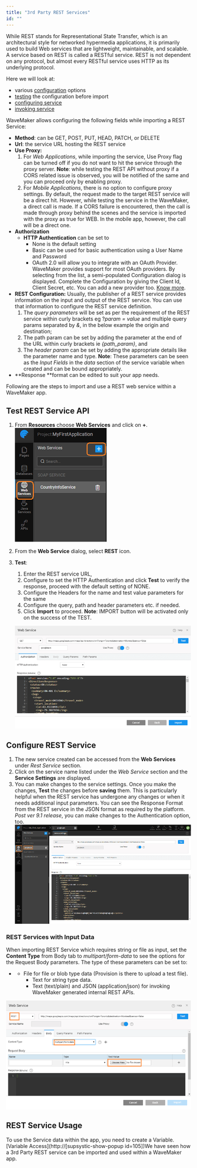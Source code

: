 ```yaml
---
title: "3rd Party REST Services"
id: ""
---
```


While REST stands for Representational State Transfer, which is an architectural style for networked hypermedia applications, it is primarily used to build Web services that are lightweight, maintainable, and scalable. A service based on REST is called a RESTful service. REST is not dependent on any protocol, but almost every RESTful service uses HTTP as its underlying protocol.

Here we will look at:

- various [configuration](#configure-API) options
- [testing](#test-API) the configuration before import
- [configuring service](#configure-REST-service)
- [invoking service](#REST-service-usage)

WaveMaker allows configuring the following fields while importing a REST Service:

- **Method**: can be GET, POST, PUT, HEAD, PATCH, or DELETE
- **Url**: the service URL hosting the REST service
- **Use Proxy:**
    1. For _Web Applications_, while importing the service, Use Proxy flag can be turned off if you do not want to hit the service through the proxy server. **Note**: while testing the REST API without proxy if a CORS related issue is observed, you will be notified of the same and you can proceed only by enabling proxy.
    2. For _Mobile Applications_, there is no option to configure proxy settings. By default, the request made to the target REST service will be a direct hit. However, while testing the service in the WaveMaker, a direct call is made. If a CORS failure is encountered, then the call is made through proxy behind the scenes and the service is imported with the proxy as true for WEB. In the mobile app, however, the call will be a direct one.
- **Authorization**
    - **HTTP Authentication** can be set to
        - None is the default setting
        - Basic can be used for basic authentication using a User Name and Password
        - OAuth 2.0 will allow you to integrate with an OAuth Provider. WaveMaker provides support for most OAuth providers. By selecting from the list, a semi-populated Configuration dialog is displayed. Complete the Configuration by giving the Client Id, Client Secret, etc. You can add a new provider too. [Know more](/learn/app-development/services/web-services/oauth-2-0-rest-services/).
- **REST Configuration:** Usually, the publisher of a REST service provides information on the input and output of the REST service. You can use that information to configure the REST service definition.
    1. The _query parameters_ will be set as per the requirement of the REST service within curly brackets eg ?_param = value_ and multiple query params separated by _&_, in the below example the origin and destination;
    2. The path param can be set by adding the parameter at the end of the URL within curly brackets ie _{path\_param}_, and
    3. The _header param_ can be set by adding the appropriate details like the parameter name and type. **Note**: These parameters can be seen as the _Input Fields_ in the _data_ section of the service variable when created and can be bound appropriately.
- **Response **format can be edited to suit your app needs.

Following are the steps to import and use a REST web service within a WaveMaker app.

## Test REST Service API

1. From **Resources** choose **Web Services** and click on **+**. [![](/learn/assets/Web_Service1.png)](/learn/assets/Web_Service1.png)
2. From the **Web Service** dialog, select **REST** icon.
3. **Test**:
    
    1. Enter the REST service URL,
    2. Configure to set the HTTP Authentication and click **Test** to verify the response, proceed with the default setting of NONE.
    3. Configure the Headers for the name and test value parameters for the same
    4. Configure the query, path and header parameters etc. if needed.
    5. Click **Import** to proceed. **Note**: IMPORT button will be activated only on the success of the TEST.
    
    [![](/learn/assets/rest_import.png)](/learn/assets/rest_import.png)

## Configure REST Service

1. The new service created can be accessed from the **Web Services** under _Rest Service_ section.
2. Click on the service name listed under the _Web Service_ section and the **Service Settings** are displayed.
3. You can make changes to the service settings. Once you make the changes, **Test** the changes before **saving** them. This is particularly helpful when the REST service has undergone any changes or when it needs additional input parameters. You can see the Response Format from the REST service in the JSON format as required by the platform. _Post ver 9.1 release_, you can make changes to the Authentication option, too. [![](/learn/assets/rest_settings.png?v=20)](/learn/assets/rest_settings.png?v=20)

### REST Services with Input Data

When importing REST Service which requires string or file as input, set the **Content Type** from Body tab to _multipart/form-data_ to see the options for the Request Body parameters. The type of these parameters can be set to:

- - File for file or blob type data (Provision is there to upload a test file).
    - Text for string type data.
    - Text (text/plain) and JSON (application/json) for invoking WaveMaker generated internal REST APIs.

[![](/learn/assets/rest_formdata.png?v=20)](/learn/assets/rest_formdata.png?v=20)

## REST Service Usage

To use the Service data within the app, you need to create a Variable. [Variable Access](http://[supsystic-show-popup id=105])We have seen how a 3rd Party REST service can be imported and used within a WaveMaker app.

